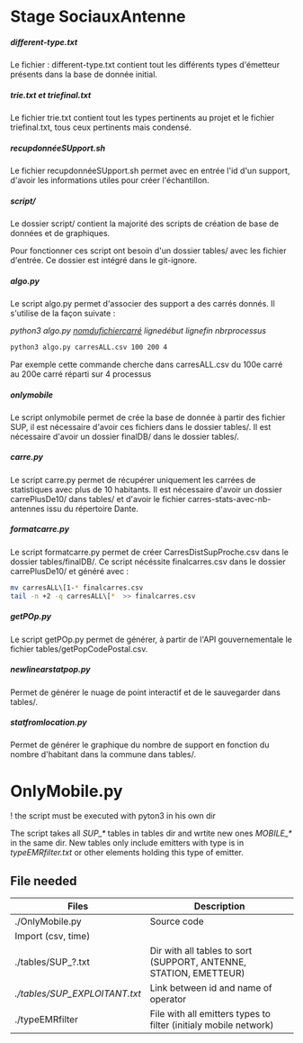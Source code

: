 # Stage SociauxAntenne

##### different-type.txt

Le fichier : different-type.txt contient tout les différents types d'émetteur présents dans la base de donnée initial.

##### trie.txt et triefinal.txt

Le fichier trie.txt contient tout les types pertinents au projet et le fichier triefinal.txt, tous ceux pertinents mais condensé.

##### recupdonnéeSUpport.sh

Le fichier recupdonnéeSUpport.sh permet avec en entrée l'id d'un support, d'avoir les informations utiles pour créer l'échantillon.

##### script/

Le dossier script/ contient la majorité des scripts de création de base de données et de graphiques.

Pour fonctionner ces script ont besoin d'un dossier tables/ avec les fichier d'entrée. Ce dossier est intégré dans le git-ignore.

##### algo.py

Le script algo.py permet d'associer des support a des carrés donnés. Il s'utilise de la façon suivate : 

*python3 algo.py     <u>nomdufichiercarré</u>      lignedébut           lignefin          nbrprocessus*

```bash
python3 algo.py carresALL.csv 100 200 4
```

Par exemple cette commande cherche dans carresALL.csv du 100e carré au 200e carré réparti sur 4 processus

##### onlymobile

Le script onlymobile permet de crée la base de donnée à partir des fichier SUP, il est nécessaire d'avoir ces fichiers dans le dossier tables/. Il est nécessaire d'avoir un dossier finalDB/ dans le dossier tables/.

##### carre.py

Le script carre.py permet de récupérer uniquement les carrées de statistiques avec plus de 10 habitants. Il est nécessaire d'avoir un dossier carrePlusDe10/ dans tables/ et d'avoir le fichier carres-stats-avec-nb-antennes issu du répertoire Dante.

#####  formatcarre.py 

Le script formatcarre.py permet de créer CarresDistSupProche.csv dans le dossier tables/finalDB/. Ce script nécéssite finalcarres.csv dans le dossier carrePlusDe10/ et généré avec :

 ```bash
mv carresALL\[1-* finalcarres.csv
tail -n +2 -q carresALL\[*  >> finalcarres.csv
 ```

##### getPOp.py

Le script getPOp.py permet de générer, à partir de l'API gouvernementale le fichier tables/getPopCodePostal.csv.


##### newlinearstatpop.py

Permet de générer le nuage de point interactif et de le sauvegarder dans tables/.

##### statfromlocation.py

Permet de générer le graphique du nombre de support en fonction du nombre d'habitant dans la commune dans tables/.

# OnlyMobile.py

! the script must be executed with pyton3 in his own dir

The script takes all *SUP_\** tables in tables dir and wrtite new ones *MOBILE_\** in the same dir.
New tables only include emitters with type is in *typeEMRfilter.txt* or other elements holding this type of emitter.

## File needed
| Files              | Description |
|--------------------|-------------|
| ./OnlyMobile.py    | Source code |
| Import (csv, time) | |
| ./tables/SUP_?.txt | Dir with all tables to sort (SUPPORT, ANTENNE, STATION, EMETTEUR) |
| *./tables/SUP_EXPLOITANT.txt* | Link between id and name of operator |
| ./typeEMRfilter    | File with all emitters types to filter (initialy mobile network)|
